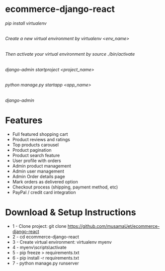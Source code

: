 # ecommerce-django-react

###### pip install virtualenv
###### Create a new virtual environment by virtualenv <env_name>
###### Then activate your virtual environment by source ./bin/activate
###### django-admin startproject <project_name>
###### python manage.py startapp <app_name>
###### django-admin <createsuperuser>

# Features

- Full featured shopping cart
- Product reviews and ratings
- Top products carousel
- Product pagination
- Product search feature
- User profile with orders
- Admin product management
- Admin user management
- Admin Order details page
- Mark orders as delivered option
- Checkout process (shipping, payment method, etc)
- PayPal / credit card integration

# Download & Setup Instructions

- 1 - Clone project: git clone https://github.com/musamaUet/ecommerce-django-react
- 2 - cd ecommerce-django-react
- 3 - Create virtual environment: virtualenv myenv
- 4 - myenv\scripts\activate
- 5 - pip freeze > requirements.txt
- 6 - pip install -r requirements.txt
- 7 - python manage.py runserver